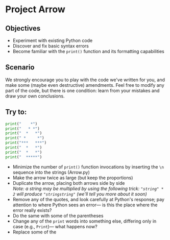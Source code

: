 # Project Arrow

## Objectives

- Experiment with existing Python code
- Discover and fix basic syntax errors
- Become familiar with the `print()` function and its formatting capabilities

## Scenario

We strongly encourage you to play with the code we've written for you, and make some (maybe even destructive) amendments. Feel free to modify any part of the code, but there is one condition: learn from your mistakes and draw your own conclusions.

## Try to:

```python
print("    *")
print("   * *")
print("  *   *")
print(" *     *")
print("***   ***")
print("  *   *")
print("  *   *")
print("  *****")
```

- Minimize the number of `print()` function invocations by inserting the `\n` sequence into the strings (Arrow.py)
- Make the arrow twice as large (but keep the proportions)
- Duplicate the arrow, placing both arrows side by side  
  *Note: a string may be multiplied by using the following trick: `"string" * 2` will produce `"stringstring"` (we'll tell you more about it soon)*
- Remove any of the quotes, and look carefully at Python's response; pay attention to where Python sees an error— is this the place where the error really exists?
- Do the same with some of the parentheses
- Change any of the `print` words into something else, differing only in case (e.g., `Print`)— what happens now?
- Replace some of the